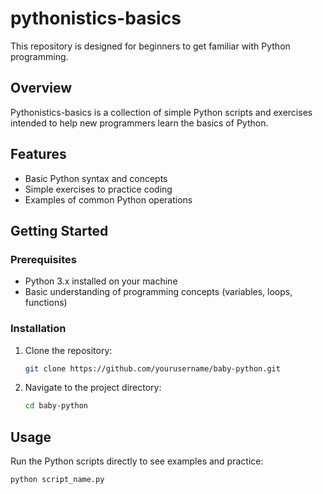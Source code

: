 # pythonistics-basics

This repository is designed for beginners to get familiar with Python programming. 

## Overview
Pythonistics-basics is a collection of simple Python scripts and exercises intended to help new programmers learn the basics of Python.

## Features

- Basic Python syntax and concepts
- Simple exercises to practice coding
- Examples of common Python operations

## Getting Started

### Prerequisites

- Python 3.x installed on your machine
- Basic understanding of programming concepts (variables, loops, functions)

### Installation

1. Clone the repository:
   ```bash
   git clone https://github.com/yourusername/baby-python.git
   ```
2. Navigate to the project directory:
   ```bash
   cd baby-python
   ```

## Usage

Run the Python scripts directly to see examples and practice:

```bash
python script_name.py
```
